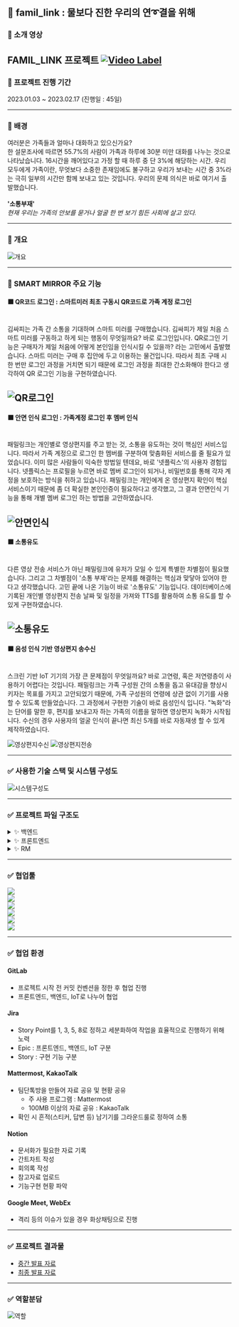 ## 💌 famil_link : 물보다 진한 우리의 연➰결을 위해

### 🎦 소개 영상 

FAMIL_LINK 프로젝트
[![Video Label](img/01.png)](https://youtu.be/d2Xw3gKlAFk)
---

### 🎦 프로젝트 진행 기간

2023.01.03 ~ 2023.02.17 (진행일 : 45일)

---

### 🎦 배경



여러분은 가족들과 얼마나 대화하고 있으신가요? <br/>
한 설문조사에 따르면 55.7%의 사람이 가족과 하루에 30분 미만 대화를 나누는 것으로 나타났습니다. 16시간을 깨어있다고 가정 할 때 하루 중 단 3%에 해당하는 시간. 우리 모두에게 가족이란, 무엇보다 소중한 존재임에도 불구하고 우리가 보내는 시간 중 3%라는 극히 일부의 시간만 함께 보내고 있는 것입니다. 우리의 문제 의식은 바로 여기서 출발했습니다. <br>
<br>
__'소통부재'__<br/>
_현재 우리는 가족의 안보를 묻거나 얼굴 한 번 보기 힘든 사회에 살고 있다._


---

### 🎦 개요


![개요](img/프로젝트개요.png)


---

### 🎦 SMART MIRROR 주요 기능

#### ⬛ QR코드 로그인 : 스마트미러 최초 구동시 QR코드로 가족 계정 로그인
<br>
김싸피는 가족 간 소통을 기대하며 스마트 미러를 구매했습니다. 김싸피가 제일 처음 스마트 미러를 구동하고 하게 되는 행동이 무엇일까요? 바로 로그인입니다. QR로그인 기능은 구매자가 제일 처음에 어떻게 본인임을 인식시킬 수 있을까? 라는 고민에서 출발했습니다. 스마트 미러는 구매 후 집안에 두고 이용하는 물건입니다. 따라서 최초 구매 시 한 번만 로그인 과정을 거치면 되기 때문에 로그인 과정을 최대한 간소화해야 한다고 생각하여 QR 로그인 기능을 구현하였습니다.
<br>

![QR로그인](img/QR로그인.png)
---

#### ⬛ 안면 인식 로그인 : 가족계정 로그인 후 멤버 인식

<br>
패밀링크는 개인별로 영상편지를 주고 받는 것, 소통을 유도하는 것이 핵심인 서비스입니다. 따라서 가족 계정으로 로그인 한 멤버를 구분하여 맞춤화된 서비스를 줄 필요가 있었습니다. 이미 많은 사람들이 익숙한 방법일 텐데요, 바로 '넷플릭스'의 사용자 경험입니다. 넷플릭스는 프로필을 누르면 바로 멤버 로그인이 되거나, 비밀번호를 통해 각자 계정을 보호하는 방식을 취하고 있습니다. 패밀링크는 개인에게 온 영상편지 확인이 핵심 서비스이기 때문에 좀 더 확실한 본인인증이 필요하다고 생각했고, 그 결과 안면인식 기능을 통해 개별 멤버 로그인 하는 방법을 고안하였습니다.
<br>


![안면인식](img/안면인식.png)
---

#### ⬛ 소통유도
<br>
다른 영상 전송 서비스가 아닌 패밀링크에 유저가 모일 수 있게 특별한 차별점이 필요했습니다. 그리고 그 차별점이 '소통 부재'라는 문제를 해결하는 핵심과 맞닿아 있어야 한다고 생각했습니다. 고민 끝에 나온 기능이 바로 '소통유도' 기능입니다. 데이터베이스에 기록된 개인별 영상편지 전송 날짜 및 일정을 가져와 TTS를 활용하여 소통 유도를 할 수 있게 구현하였습니다.
<br>

![소통유도](img/소통유도.png)
---

#### ⬛ 음성 인식 기반 영상편지 송수신
<br>
스크린 기반 IoT 기기의 가장 큰 문제점이 무엇일까요? 바로 고연령, 혹은 저연령층이 사용하기 어렵다는 것입니다. 패밀링크는 가족 구성원 간의 소통을 돕고 유대감을 향상시키자는 목표를 가지고 고안되었기 때문에, 가족 구성원의 연령에 상관 없이 기기를 사용할 수 있도록 만들었습니다. 그 과정에서 구현한 기술이 바로 음성인식 입니다. "녹화"라는 단어를 말한 후, 편지를 보내고자 하는 가족의 이름을 말하면 영상편지 녹화가 시작됩니다. 수신의 경우 사용자의 얼굴 인식이 끝나면 최신 5개를 바로 자동재생 할 수 있게 제작하였습니다.
<br>

![영상편지수신](img/영상편지%20수신.png)
![영상편지전송](img/영상편지%20전송.png)



---


### ✅ 사용한 기술 스택 및 시스템 구성도

![시스템구성도](img/시스템%20구성도.png)

---

### ✅ 프로젝트 파일 구조도


<details>
    <summary>✨ 백엔드 </summary>


```
📦BE
 ┣ 📂Flask
 ┃ ┣ 📂temp
 ┃ ┃ ┣ 📜labels.txt
 ┃ ┃ ┗ 📜model.h5
 ┃ ┣ 📂__pycache__
 ┃ ┃ ┗ 📜main.cpython-310.pyc
 ┃ ┣ 📜.gitignore
 ┃ ┣ 📜app.py
 ┃ ┣ 📜Dockerfile
 ┃ ┣ 📜face_detection_test.py
 ┃ ┣ 📜Jenkinsfile
 ┃ ┣ 📜main.py
 ┃ ┗ 📜test.jpg
 ┣ 📂Spring
 ┃ ┣ 📂src
 ┃ ┃ ┣ 📂main
 ┃ ┃ ┃ ┣ 📂java
 ┃ ┃ ┃ ┃ ┗ 📂com
 ┃ ┃ ┃ ┃ ┃ ┗ 📂famillink
 ┃ ┃ ┃ ┃ ┃ ┃ ┣ 📂annotation
 ┃ ┃ ┃ ┃ ┃ ┃ ┃ ┗ 📜ValidationGroups.java
 ┃ ┃ ┃ ┃ ┃ ┃ ┣ 📂config
 ┃ ┃ ┃ ┃ ┃ ┃ ┃ ┣ 📂security
 ┃ ┃ ┃ ┃ ┃ ┃ ┃ ┃ ┣ 📜CustomAccessDeniedHandler.java
 ┃ ┃ ┃ ┃ ┃ ┃ ┃ ┃ ┣ 📜CustomAuthenticationEntryPoint.java
 ┃ ┃ ┃ ┃ ┃ ┃ ┃ ┃ ┣ 📜JwtFilter.java
 ┃ ┃ ┃ ┃ ┃ ┃ ┃ ┃ ┗ 📜SecurityConfig.java
 ┃ ┃ ┃ ┃ ┃ ┃ ┃ ┣ 📜GlobalExceptionHandler.java
 ┃ ┃ ┃ ┃ ┃ ┃ ┃ ┣ 📜SwaggerConfiguration.java
 ┃ ┃ ┃ ┃ ┃ ┃ ┃ ┗ 📜WebConfiguration.java
 ┃ ┃ ┃ ┃ ┃ ┃ ┣ 📂controller
 ┃ ┃ ┃ ┃ ┃ ┃ ┃ ┣ 📜AccountController.java
 ┃ ┃ ┃ ┃ ┃ ┃ ┃ ┣ 📜FlaskController.java
 ┃ ┃ ┃ ┃ ┃ ┃ ┃ ┣ 📜MemberController.java
 ┃ ┃ ┃ ┃ ┃ ┃ ┃ ┣ 📜MovieController.java
 ┃ ┃ ┃ ┃ ┃ ┃ ┃ ┣ 📜PhotoController.java
 ┃ ┃ ┃ ┃ ┃ ┃ ┃ ┣ 📜ScheduleController.java
 ┃ ┃ ┃ ┃ ┃ ┃ ┃ ┣ 📜SseController.java
 ┃ ┃ ┃ ┃ ┃ ┃ ┃ ┣ 📜TestController.java
 ┃ ┃ ┃ ┃ ┃ ┃ ┃ ┗ 📜TodoController.java
 ┃ ┃ ┃ ┃ ┃ ┃ ┣ 📂exception
 ┃ ┃ ┃ ┃ ┃ ┃ ┃ ┣ 📜BaseException.java
 ┃ ┃ ┃ ┃ ┃ ┃ ┃ ┗ 📜ErrorMessage.java
 ┃ ┃ ┃ ┃ ┃ ┃ ┣ 📂model
 ┃ ┃ ┃ ┃ ┃ ┃ ┃ ┣ 📂domain
 ┃ ┃ ┃ ┃ ┃ ┃ ┃ ┃ ┣ 📂param
 ┃ ┃ ┃ ┃ ┃ ┃ ┃ ┃ ┃ ┣ 📜ImageDTO.java
 ┃ ┃ ┃ ┃ ┃ ┃ ┃ ┃ ┃ ┣ 📜MovieDTO.java
 ┃ ┃ ┃ ┃ ┃ ┃ ┃ ┃ ┃ ┣ 📜MovieOccur.java
 ┃ ┃ ┃ ┃ ┃ ┃ ┃ ┃ ┃ ┣ 📜MovieSenderDTO.java
 ┃ ┃ ┃ ┃ ┃ ┃ ┃ ┃ ┃ ┗ 📜PhotoSenderDTO.java
 ┃ ┃ ┃ ┃ ┃ ┃ ┃ ┃ ┗ 📂user
 ┃ ┃ ┃ ┃ ┃ ┃ ┃ ┃ ┃ ┣ 📜Account.java
 ┃ ┃ ┃ ┃ ┃ ┃ ┃ ┃ ┃ ┣ 📜Member.java
 ┃ ┃ ┃ ┃ ┃ ┃ ┃ ┃ ┃ ┣ 📜Member_Login.java
 ┃ ┃ ┃ ┃ ┃ ┃ ┃ ┃ ┃ ┣ 📜Schedule.java
 ┃ ┃ ┃ ┃ ┃ ┃ ┃ ┃ ┃ ┗ 📜Todo.java
 ┃ ┃ ┃ ┃ ┃ ┃ ┃ ┣ 📂mapper
 ┃ ┃ ┃ ┃ ┃ ┃ ┃ ┃ ┣ 📜AccountMapper.java
 ┃ ┃ ┃ ┃ ┃ ┃ ┃ ┃ ┣ 📜FlaskMapper.java
 ┃ ┃ ┃ ┃ ┃ ┃ ┃ ┃ ┣ 📜MemberMapper.java
 ┃ ┃ ┃ ┃ ┃ ┃ ┃ ┃ ┣ 📜MovieMapper.java
 ┃ ┃ ┃ ┃ ┃ ┃ ┃ ┃ ┣ 📜ScheduleMapper.java
 ┃ ┃ ┃ ┃ ┃ ┃ ┃ ┃ ┗ 📜TodoMapper.java
 ┃ ┃ ┃ ┃ ┃ ┃ ┃ ┗ 📂service
 ┃ ┃ ┃ ┃ ┃ ┃ ┃ ┃ ┣ 📜AccountService.java
 ┃ ┃ ┃ ┃ ┃ ┃ ┃ ┃ ┣ 📜AccountServiceImpl.java
 ┃ ┃ ┃ ┃ ┃ ┃ ┃ ┃ ┣ 📜CustomUserDetailsService.java
 ┃ ┃ ┃ ┃ ┃ ┃ ┃ ┃ ┣ 📜EmitterService.java
 ┃ ┃ ┃ ┃ ┃ ┃ ┃ ┃ ┣ 📜EmitterServiceImpl.java
 ┃ ┃ ┃ ┃ ┃ ┃ ┃ ┃ ┣ 📜FaceDetection.java
 ┃ ┃ ┃ ┃ ┃ ┃ ┃ ┃ ┣ 📜FaceDetectionImpl.java
 ┃ ┃ ┃ ┃ ┃ ┃ ┃ ┃ ┣ 📜FileService.java
 ┃ ┃ ┃ ┃ ┃ ┃ ┃ ┃ ┣ 📜FileServiceImpl.java
 ┃ ┃ ┃ ┃ ┃ ┃ ┃ ┃ ┣ 📜FlaskFileService.java
 ┃ ┃ ┃ ┃ ┃ ┃ ┃ ┃ ┣ 📜FlaskFileServiceImpl.java
 ┃ ┃ ┃ ┃ ┃ ┃ ┃ ┃ ┣ 📜FlaskService.java
 ┃ ┃ ┃ ┃ ┃ ┃ ┃ ┃ ┣ 📜FlaskServiceImpl.java
 ┃ ┃ ┃ ┃ ┃ ┃ ┃ ┃ ┣ 📜MemberService.java
 ┃ ┃ ┃ ┃ ┃ ┃ ┃ ┃ ┣ 📜MemberServiceImpl.java
 ┃ ┃ ┃ ┃ ┃ ┃ ┃ ┃ ┣ 📜MovieService.java
 ┃ ┃ ┃ ┃ ┃ ┃ ┃ ┃ ┣ 📜MovieServiceImpl.java
 ┃ ┃ ┃ ┃ ┃ ┃ ┃ ┃ ┣ 📜PhotoFileService.java
 ┃ ┃ ┃ ┃ ┃ ┃ ┃ ┃ ┣ 📜PhotoFileServiceImpl.java
 ┃ ┃ ┃ ┃ ┃ ┃ ┃ ┃ ┣ 📜PhotoService.java
 ┃ ┃ ┃ ┃ ┃ ┃ ┃ ┃ ┣ 📜PhotoServiceImpl.java
 ┃ ┃ ┃ ┃ ┃ ┃ ┃ ┃ ┣ 📜ScheduleService.java
 ┃ ┃ ┃ ┃ ┃ ┃ ┃ ┃ ┣ 📜ScheduleServiceImpl.java
 ┃ ┃ ┃ ┃ ┃ ┃ ┃ ┃ ┣ 📜SseService.java
 ┃ ┃ ┃ ┃ ┃ ┃ ┃ ┃ ┣ 📜SseServiceImpl.java
 ┃ ┃ ┃ ┃ ┃ ┃ ┃ ┃ ┣ 📜TestService.java
 ┃ ┃ ┃ ┃ ┃ ┃ ┃ ┃ ┣ 📜TestServiceImpl.java
 ┃ ┃ ┃ ┃ ┃ ┃ ┃ ┃ ┣ 📜TodoService.java
 ┃ ┃ ┃ ┃ ┃ ┃ ┃ ┃ ┣ 📜TodoServiceImpl.java
 ┃ ┃ ┃ ┃ ┃ ┃ ┃ ┃ ┣ 📜ToFlask.java
 ┃ ┃ ┃ ┃ ┃ ┃ ┃ ┃ ┗ 📜ToFlaskImpl.java
 ┃ ┃ ┃ ┃ ┃ ┃ ┣ 📂util
 ┃ ┃ ┃ ┃ ┃ ┃ ┃ ┣ 📜EmailHandler.java
 ┃ ┃ ┃ ┃ ┃ ┃ ┃ ┗ 📜JwtTokenProvider.java
 ┃ ┃ ┃ ┃ ┃ ┃ ┗ 📜FamilLinkApplication.java
 ┃ ┃ ┃ ┗ 📂resources
 ┃ ┃ ┃ ┃ ┣ 📂mapper
 ┃ ┃ ┃ ┃ ┃ ┣ 📜account.xml
 ┃ ┃ ┃ ┃ ┃ ┣ 📜member.xml
 ┃ ┃ ┃ ┃ ┃ ┣ 📜movie.xml
 ┃ ┃ ┃ ┃ ┃ ┣ 📜schedule.xml
 ┃ ┃ ┃ ┃ ┃ ┗ 📜todo.xml
 ┃ ┃ ┃ ┃ ┗ 📂schema
 ┃ ┃ ┃ ┃ ┃ ┗ 📜script.sql
 ┃ ┃ ┗ 📂test
 ┃ ┃ ┃ ┣ 📂image
 ┃ ┃ ┃ ┃ ┣ 📜bag.jpg
 ┃ ┃ ┃ ┃ ┣ 📜cjw.jpg
 ┃ ┃ ┃ ┃ ┣ 📜docker.jpg
 ┃ ┃ ┃ ┃ ┗ 📜none.jpg
 ┃ ┃ ┃ ┗ 📂java
 ┃ ┃ ┃ ┃ ┗ 📂com
 ┃ ┃ ┃ ┃ ┃ ┗ 📂famillink
 ┃ ┃ ┃ ┃ ┃ ┃ ┣ 📂model
 ┃ ┃ ┃ ┃ ┃ ┃ ┃ ┗ 📂service
 ┃ ┃ ┃ ┃ ┃ ┃ ┃ ┃ ┣ 📜EmitterServiceImplTest.java
 ┃ ┃ ┃ ┃ ┃ ┃ ┃ ┃ ┗ 📜SseServiceImplTest.java
 ┃ ┃ ┃ ┃ ┃ ┃ ┗ 📜AllInfoProjectApplicationTests.java
 ┃ ┣ 📜.gitignore
 ┃ ┣ 📜Dockerfile
 ┃ ┣ 📜Jenkinsfile
 ┃ ┣ 📜mvnw
 ┃ ┣ 📜mvnw.cmd
 ┃ ┗ 📜pom.xml
 ┗ 📂Test
 ┃ ┣ 📜.gitignore
 ┃ ┣ 📜bag.jpg
 ┃ ┣ 📜cjw.jpg
 ┃ ┣ 📜docker.jpg
 ┃ ┣ 📜main.py
 ┃ ┗ 📜none.jpg
```

</details>

<details>
    <summary>✨ 프론트엔드 </summary>


```
📦FE
 ┣ 📂mobile
 ┃ ┣ 📂public
 ┃ ┃ ┣ 📂images
 ┃ ┃ ┃ ┗ 📜다운로드.jpg
 ┃ ┃ ┣ 📜favicon.ico
 ┃ ┃ ┣ 📜index.html
 ┃ ┃ ┣ 📜logo192.png
 ┃ ┃ ┣ 📜logo512.png
 ┃ ┃ ┣ 📜manifest.json
 ┃ ┃ ┗ 📜robots.txt
 ┃ ┣ 📂src
 ┃ ┃ ┣ 📂components
 ┃ ┃ ┃ ┣ 📂auth
 ┃ ┃ ┃ ┃ ┣ 📜AuthForm.js
 ┃ ┃ ┃ ┃ ┣ 📜AuthLayout.js
 ┃ ┃ ┃ ┃ ┗ 📜AuthTemplate.js
 ┃ ┃ ┃ ┣ 📂common
 ┃ ┃ ┃ ┃ ┣ 📜Button.js
 ┃ ┃ ┃ ┃ ┗ 📜Responsive.js
 ┃ ┃ ┃ ┣ 📂images
 ┃ ┃ ┃ ┃ ┣ 📜1.PNG
 ┃ ┃ ┃ ┃ ┣ 📜2.PNG
 ┃ ┃ ┃ ┃ ┣ 📜3.PNG
 ┃ ┃ ┃ ┃ ┣ 📜profile.png
 ┃ ┃ ┃ ┃ ┗ 📜다운로드.jpg
 ┃ ┃ ┃ ┣ 📂navbar
 ┃ ┃ ┃ ┃ ┣ 📂about
 ┃ ┃ ┃ ┃ ┃ ┣ 📜about.css
 ┃ ┃ ┃ ┃ ┃ ┣ 📜About.jsx
 ┃ ┃ ┃ ┃ ┃ ┗ 📜AboutBox.jsx
 ┃ ┃ ┃ ┃ ┣ 📂blog
 ┃ ┃ ┃ ┃ ┃ ┣ 📜blog.css
 ┃ ┃ ┃ ┃ ┃ ┗ 📜Blog.jsx
 ┃ ┃ ┃ ┃ ┣ 📂home
 ┃ ┃ ┃ ┃ ┃ ┣ 📜HeaderSocials.jsx
 ┃ ┃ ┃ ┃ ┃ ┣ 📜home.css
 ┃ ┃ ┃ ┃ ┃ ┣ 📜Home.jsx
 ┃ ┃ ┃ ┃ ┃ ┗ 📜ScrollDown.jsx
 ┃ ┃ ┃ ┃ ┣ 📂portfolio
 ┃ ┃ ┃ ┃ ┃ ┣ 📜portfolio.css
 ┃ ┃ ┃ ┃ ┃ ┗ 📜Portfolio.jsx
 ┃ ┃ ┃ ┃ ┣ 📂resume
 ┃ ┃ ┃ ┃ ┃ ┣ 📜resume.css
 ┃ ┃ ┃ ┃ ┃ ┗ 📜Resume.jsx
 ┃ ┃ ┃ ┃ ┣ 📂services
 ┃ ┃ ┃ ┃ ┃ ┣ 📜service.css
 ┃ ┃ ┃ ┃ ┃ ┗ 📜Services.jsx
 ┃ ┃ ┃ ┃ ┣ 📂sidebar
 ┃ ┃ ┃ ┃ ┃ ┣ 📜sidebar.css
 ┃ ┃ ┃ ┃ ┃ ┗ 📜Sidebar.jsx
 ┃ ┃ ┃ ┃ ┣ 📂testmonials
 ┃ ┃ ┃ ┃ ┃ ┣ 📜testimonials.css
 ┃ ┃ ┃ ┃ ┃ ┗ 📜Testimonials.jsx
 ┃ ┃ ┃ ┃ ┣ 📜navbar.css
 ┃ ┃ ┃ ┃ ┗ 📜Navbar.js
 ┃ ┃ ┃ ┣ 📂todo
 ┃ ┃ ┃ ┃ ┣ 📂service
 ┃ ┃ ┃ ┃ ┃ ┣ 📜ApiService.js
 ┃ ┃ ┃ ┃ ┃ ┗ 📜client.js
 ┃ ┃ ┃ ┃ ┣ 📜ApiBaseUrl.js
 ┃ ┃ ┃ ┃ ┣ 📜todo.css
 ┃ ┃ ┃ ┃ ┣ 📜TodoInput.jsx
 ┃ ┃ ┃ ┃ ┣ 📜TodoList.jsx
 ┃ ┃ ┃ ┃ ┗ 📜TodoListPage.jsx
 ┃ ┃ ┃ ┣ 📜Input.js
 ┃ ┃ ┃ ┣ 📜Logo.js
 ┃ ┃ ┃ ┗ 📜Profile.js
 ┃ ┃ ┣ 📂containers
 ┃ ┃ ┃ ┗ 📂auth
 ┃ ┃ ┃ ┃ ┣ 📜LoginForm.js
 ┃ ┃ ┃ ┃ ┗ 📜SignupForm.js
 ┃ ┃ ┣ 📂lib
 ┃ ┃ ┃ ┣ 📂api
 ┃ ┃ ┃ ┃ ┣ 📜auth.js
 ┃ ┃ ┃ ┃ ┣ 📜family.js
 ┃ ┃ ┃ ┃ ┗ 📜users.js
 ┃ ┃ ┃ ┣ 📂styles
 ┃ ┃ ┃ ┃ ┗ 📜palette.js
 ┃ ┃ ┃ ┗ 📜createRequestSaga.js
 ┃ ┃ ┣ 📂modules
 ┃ ┃ ┃ ┣ 📜auth.js
 ┃ ┃ ┃ ┣ 📜index.js
 ┃ ┃ ┃ ┣ 📜loading.js
 ┃ ┃ ┃ ┣ 📜loginstatus.js
 ┃ ┃ ┃ ┣ 📜token.js
 ┃ ┃ ┃ ┗ 📜user.js
 ┃ ┃ ┣ 📂pages
 ┃ ┃ ┃ ┣ 📜calendar.css
 ┃ ┃ ┃ ┣ 📜Calendars.js
 ┃ ┃ ┃ ┣ 📜FamilyMember.js
 ┃ ┃ ┃ ┣ 📜FamilyMemberRegister.css
 ┃ ┃ ┃ ┣ 📜FamilyMemberRegister.js
 ┃ ┃ ┃ ┣ 📜Login.css
 ┃ ┃ ┃ ┣ 📜Login.js
 ┃ ┃ ┃ ┣ 📜PostListPage.js
 ┃ ┃ ┃ ┣ 📜Record.js
 ┃ ┃ ┃ ┣ 📜SignUp.js
 ┃ ┃ ┃ ┣ 📜SignUpSuccess.js
 ┃ ┃ ┃ ┗ 📜Todo.js
 ┃ ┃ ┣ 📂store
 ┃ ┃ ┃ ┣ 📜Auth.js
 ┃ ┃ ┃ ┗ 📜index.js
 ┃ ┃ ┣ 📜App.css
 ┃ ┃ ┣ 📜App.js
 ┃ ┃ ┣ 📜App.test.js
 ┃ ┃ ┣ 📜index.css
 ┃ ┃ ┣ 📜index.js
 ┃ ┃ ┣ 📜reportWebVitals.js
 ┃ ┃ ┗ 📜setupTests.js
 ┃ ┣ 📜.gitignore
 ┃ ┣ 📜Dockerfile
 ┃ ┣ 📜package-lock.json
 ┃ ┣ 📜package.json
 ┃ ┣ 📜README.md
 ┃ ┗ 📜yarn.lock
 ┣ 📜.gitignore
 ┗ 📜README.md
```


</details>    


<details>
    <summary>✨ RM </summary>
    
 ```
📦RM
 ┣ 📂MW
 ┃ ┣ 📂mirrorweb
 ┃ ┃ ┣ 📂public
 ┃ ┃ ┃ ┣ 📜favicon.ico
 ┃ ┃ ┃ ┣ 📜index.html
 ┃ ┃ ┃ ┣ 📜logo192.png
 ┃ ┃ ┃ ┣ 📜logo512.png
 ┃ ┃ ┃ ┣ 📜manifest.json
 ┃ ┃ ┃ ┗ 📜robots.txt
 ┃ ┃ ┣ 📂src
 ┃ ┃ ┃ ┣ 📂components
 ┃ ┃ ┃ ┃ ┣ 📜Calendar.js
 ┃ ┃ ┃ ┃ ┣ 📜Caption.css
 ┃ ┃ ┃ ┃ ┣ 📜Caption.js
 ┃ ┃ ┃ ┃ ┣ 📜Clock.css
 ┃ ┃ ┃ ┃ ┣ 📜Clock.jsx
 ┃ ┃ ┃ ┃ ┣ 📜Location.js
 ┃ ┃ ┃ ┃ ┣ 📜MQTT.js
 ┃ ┃ ┃ ┃ ┣ 📜SSE.js
 ┃ ┃ ┃ ┃ ┣ 📜STT.js
 ┃ ┃ ┃ ┃ ┣ 📜Timer.js
 ┃ ┃ ┃ ┃ ┣ 📜Todo.js
 ┃ ┃ ┃ ┃ ┣ 📜TTS.js
 ┃ ┃ ┃ ┃ ┣ 📜Weather.css
 ┃ ┃ ┃ ┃ ┣ 📜Weather.js
 ┃ ┃ ┃ ┃ ┗ 📜WeatherHookTest.js
 ┃ ┃ ┃ ┣ 📂constants
 ┃ ┃ ┃ ┃ ┗ 📜geolocationOptions.js
 ┃ ┃ ┃ ┣ 📂fonts
 ┃ ┃ ┃ ┃ ┣ 📜LINESeedKR-Rg.ttf
 ┃ ┃ ┃ ┃ ┣ 📜LINESeedSans_Rg.ttf
 ┃ ┃ ┃ ┃ ┣ 📜강원교육모두 Bold.ttf
 ┃ ┃ ┃ ┃ ┣ 📜강원교육모두 Light.ttf
 ┃ ┃ ┃ ┃ ┗ 📜강원교육튼튼.ttf
 ┃ ┃ ┃ ┣ 📂hooks
 ┃ ┃ ┃ ┃ ┗ 📜useCurrentLocation.js
 ┃ ┃ ┃ ┣ 📂modules
 ┃ ┃ ┃ ┃ ┣ 📜index.js
 ┃ ┃ ┃ ┃ ┗ 📜valid.js
 ┃ ┃ ┃ ┣ 📂pages
 ┃ ┃ ┃ ┃ ┣ 📜Main.css
 ┃ ┃ ┃ ┃ ┣ 📜Main.js
 ┃ ┃ ┃ ┃ ┣ 📜PlayVideo.css
 ┃ ┃ ┃ ┃ ┣ 📜PlayVideo.js
 ┃ ┃ ┃ ┃ ┣ 📜QR.js
 ┃ ┃ ┃ ┃ ┗ 📜Record.js
 ┃ ┃ ┃ ┣ 📜App.css
 ┃ ┃ ┃ ┣ 📜App.jsx
 ┃ ┃ ┃ ┣ 📜App.test.js
 ┃ ┃ ┃ ┣ 📜index.css
 ┃ ┃ ┃ ┣ 📜index.js
 ┃ ┃ ┃ ┣ 📜logo.svg
 ┃ ┃ ┃ ┣ 📜reportWebVitals.js
 ┃ ┃ ┃ ┗ 📜setupTests.js
 ┃ ┃ ┣ 📜.gitignore
 ┃ ┃ ┣ 📜package-lock.json
 ┃ ┃ ┣ 📜package.json
 ┃ ┃ ┣ 📜README.md
 ┃ ┃ ┗ 📜yarn.lock
 ┃ ┣ 📜.gitignore
 ┃ ┗ 📜package-lock.json
 ┣ 📂RS
 ┃ ┣ 📂.idea
 ┃ ┃ ┣ 📂inspectionProfiles
 ┃ ┃ ┃ ┗ 📜profiles_settings.xml
 ┃ ┃ ┣ 📜.gitignore
 ┃ ┃ ┣ 📜misc.xml
 ┃ ┃ ┣ 📜modules.xml
 ┃ ┃ ┣ 📜RS.iml
 ┃ ┃ ┣ 📜runConfigurations.xml
 ┃ ┃ ┗ 📜vcs.xml
 ┃ ┣ 📜.gitignore
 ┃ ┣ 📜face_cognize.py
 ┃ ┣ 📜face_image_save.py
 ┃ ┣ 📜labels.txt
 ┃ ┣ 📜mqtt_camera.py
 ┃ ┣ 📜mqtt_congnize.py
 ┃ ┣ 📜mqtt_speech.py
 ┃ ┣ 📜mqtt_tts.py
 ┃ ┣ 📜recog_test.py
 ┃ ┣ 📜record.mp4
 ┃ ┗ 📜test.py
 ┗ 📜README.md
```
    
</details>  


---


### ✅ 협업툴

<img src="https://img.shields.io/badge/GitLab-d23f1f?style=flat-square&logo=Gitlab&logoColor=white"/> <br>
<img src="https://img.shields.io/badge/Jira Software-0052CC?style=flat-square&logo=Jira Software&logoColor=white"/> <br>
<img src="https://img.shields.io/badge/Mattermost-0058CC?style=flat-square&logo=Mattermost&logoColor=white"/> <br>
<img src="https://img.shields.io/badge/Notion-000000?style=flat-square&logo=Notion&logoColor=white"/> <br>
<img src="https://img.shields.io/badge/Google Meet-00897B?style=flat-square&logo=Google Meet&logoColor=white"/> <br>
<img src="https://img.shields.io/badge/KakaoTalk-FFCD00?style=flat-square&logo=KakaoTalk&logoColor=white"/> <br>


---


### ✅ 협업 환경

#### GitLab
- 프로젝트 시작 전 커밋 컨벤션을 정한 후 협업 진행 
- 프론트엔드, 백엔드, IoT로 나누어 협업

#### Jira
- Story Point를 1, 3, 5, 8로 정하고 세분화하여 작업을 효율적으로 진행하기 위해 노력
- Epic : 프론트엔드, 백엔드, IoT 구분
- Story : 구현 기능 구분

#### Mattermost, KakaoTalk
- 팀단톡방을 만들어 자료 공유 및 현황 공유 
    - 주 사용 프로그램 : Mattermost
    - 100MB 이상의 자료 공유 : KakaoTalk
- 확인 시 흔적(스티커, 답변 등) 남기기를 그라운드룰로 정하여 소통

#### Notion
- 문서화가 필요한 자료 기록
- 간트차트 작성
- 회의록 작성
- 참고자료 업로드
- 기능구현 현황 파악

#### Google Meet, WebEx
- 격리 등의 이슈가 있을 경우 화상채팅으로 진행

---


### ✅ 프로젝트 결과물
- [중간 발표 자료](https://github.com/choidahye99/javachip-famillink/tree/main/Present/%EA%B8%B0%ED%9A%8D%20%EC%A4%91%EA%B0%84%20%EB%B0%9C%ED%91%9C)
- [최종 발표 자료](https://github.com/choidahye99/javachip-famillink/tree/main/Present/%EC%B5%9C%EC%A2%85%20%EB%B0%9C%ED%91%9C)
---

### ✅ 역할분담
![역할](img/역할분담.png)

